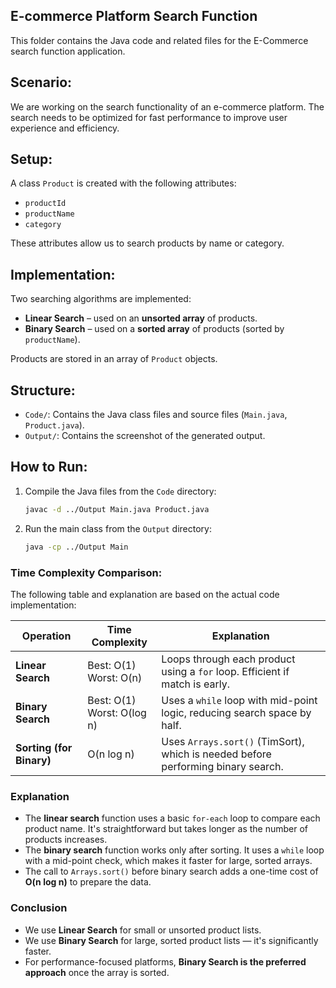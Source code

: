 ## E-commerce Platform Search Function
This folder contains the Java code and related files for the E-Commerce search function application.

## Scenario:
We are working on the search functionality of an e-commerce platform. The search needs to be optimized for fast performance to improve user experience and efficiency.

## Setup:

A class `Product` is created with the following attributes:
- `productId`
- `productName`
- `category`

These attributes allow us to search products by name or category.

## Implementation:

Two searching algorithms are implemented:
- **Linear Search** – used on an **unsorted array** of products.
- **Binary Search** – used on a **sorted array** of products (sorted by `productName`).

Products are stored in an array of `Product` objects.

## Structure:
- `Code/`: Contains the Java class files and source files (`Main.java`, `Product.java`).
- `Output/`: Contains the screenshot of the generated output.

## How to Run:
1. Compile the Java files from the `Code` directory:
   ```bash
   javac -d ../Output Main.java Product.java
   ```
2. Run the main class from the `Output` directory:
   ```bash
   java -cp ../Output Main
   ```

### Time Complexity Comparison:

The following table and explanation are based on the actual code implementation:

| Operation                  | Time Complexity              | Explanation                                                                 |
|---------------------------|------------------------------|-----------------------------------------------------------------------------|
| **Linear Search**         | Best: O(1) <br> Worst: O(n)   | Loops through each product using a `for` loop. Efficient if match is early. |
| **Binary Search**         | Best: O(1) <br> Worst: O(log n) | Uses a `while` loop with mid-point logic, reducing search space by half.   |
| **Sorting (for Binary)**  | O(n log n)                    | Uses `Arrays.sort()` (TimSort), which is needed before performing binary search. |

### Explanation

- The **linear search** function uses a basic `for-each` loop to compare each product name. It's straightforward but takes longer as the number of products increases.
- The **binary search** function works only after sorting. It uses a `while` loop with a mid-point check, which makes it faster for large, sorted arrays.
- The call to `Arrays.sort()` before binary search adds a one-time cost of **O(n log n)** to prepare the data.

### Conclusion

-  We use **Linear Search** for small or unsorted product lists.
-  We use **Binary Search** for large, sorted product lists — it's significantly faster.
- For performance-focused platforms, **Binary Search is the preferred approach** once the array is sorted.

